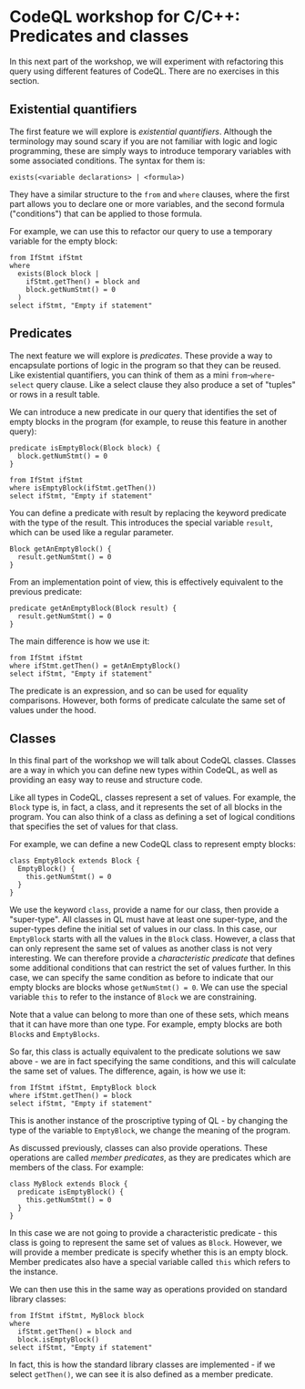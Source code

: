 # CodeQL workshop for C/C++: Predicates and classes

In this next part of the workshop, we will experiment with refactoring this query using different features of CodeQL. There are no exercises in this section.

## Existential quantifiers

 The first feature we will explore is _existential quantifiers_. Although the terminology may sound scary if you are not familiar with logic and logic programming, these are simply ways to introduce temporary variables with some associated conditions. The syntax for them is:
```
exists(<variable declarations> | <formula>)
```
They have a similar structure to the `from` and `where` clauses, where the first part allows you to declare one or more variables, and the second formula ("conditions") that can be applied to those formula.

For example, we can use this to refactor our query to use a temporary variable for the empty block:
```ql
from IfStmt ifStmt
where
  exists(Block block |
    ifStmt.getThen() = block and
    block.getNumStmt() = 0
  )
select ifStmt, "Empty if statement"
```

## Predicates

The next feature we will explore is _predicates_. These provide a way to encapsulate portions of logic in the program so that they can be reused. Like existential quantifiers, you can think of them as a mini `from`-`where`-`select` query clause. Like a select clause they also produce a set of "tuples" or rows in a result table.

We can introduce a new predicate in our query that identifies the set of empty blocks in the program (for example, to reuse this feature in another query):

```ql
predicate isEmptyBlock(Block block) {
  block.getNumStmt() = 0
}

from IfStmt ifStmt
where isEmptyBlock(ifStmt.getThen())
select ifStmt, "Empty if statement"
```

You can define a predicate with result by replacing the keyword predicate with the type of the result. This introduces the special variable `result`, which can be used like a regular parameter.

```ql
Block getAnEmptyBlock() {
  result.getNumStmt() = 0
}
```
From an implementation point of view, this is effectively equivalent to the previous predicate:
```ql
predicate getAnEmptyBlock(Block result) {
  result.getNumStmt() = 0
}
```
The main difference is how we use it:
```ql
from IfStmt ifStmt
where ifStmt.getThen() = getAnEmptyBlock()
select ifStmt, "Empty if statement"
```
The predicate is an expression, and so can be used for equality comparisons. However, both forms of predicate calculate the same set of values under the hood.

## Classes

In this final part of the workshop we will talk about CodeQL classes. Classes are a way in which you can define new types within CodeQL, as well as providing an easy way to reuse and structure code.

Like all types in CodeQL, classes represent a set of values. For example, the `Block` type is, in fact, a class, and it represents the set of all blocks in the program. You can also think of a class as defining a set of logical conditions that specifies the set of values for that class.

For example, we can define a new CodeQL class to represent empty blocks:
```ql
class EmptyBlock extends Block {
  EmptyBlock() {
    this.getNumStmt() = 0
  }
}
```
We use the keyword `class`, provide a name for our class, then provide a "super-type". All classes in QL must have at least one super-type, and the super-types define the initial set of values in our class. In this case, our `EmptyBlock` starts with all the values in the `Block` class. However, a class that can only represent the same set of values as another class is not very interesting. We can therefore provide a _characteristic predicate_ that defines some additional conditions that can restrict the set of values further. In this case, we can specify the same condition as before to indicate that our empty blocks are blocks whose `getNumStmt() = 0`. We can use the special variable `this` to refer to the instance of `Block` we are constraining.

 Note that a value can belong to more than one of these sets, which means that it can have more than one type. For example, empty blocks are both `Block`s and `EmptyBlocks`.

So far, this class is actually equivalent to the predicate solutions we saw above - we are in fact specifying the same conditions, and this will calculate the same set of values. The difference, again, is how we use it:
```ql
from IfStmt ifStmt, EmptyBlock block
where ifStmt.getThen() = block
select ifStmt, "Empty if statement"
```
This is another instance of the proscriptive typing of QL - by changing the type of the variable to `EmptyBlock`, we change the meaning of the program.

As discussed previously, classes can also provide operations. These operations are called _member predicates_, as they are predicates which are members of the class. For example:
```ql
class MyBlock extends Block {
  predicate isEmptyBlock() {
    this.getNumStmt() = 0
  }
}
```
In this case we are not going to provide a characteristic predicate - this class is going to represent the same set of values as `Block`. However, we will provide a member predicate is specify whether this is an empty block. Member predicates also have a special variable called `this` which refers to the instance.

We can then use this in the same way as operations provided on standard library classes:
```ql
from IfStmt ifStmt, MyBlock block
where
  ifStmt.getThen() = block and
  block.isEmptyBlock()
select ifStmt, "Empty if statement"
```
In fact, this is how the standard library classes are implemented - if we select `getThen()`, we can see it is also defined as a member predicate.
